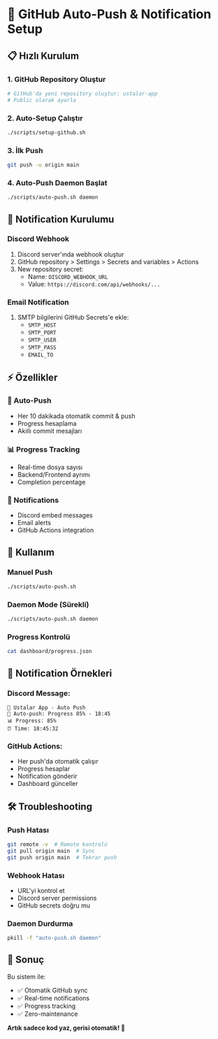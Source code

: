 # 🚀 GitHub Auto-Push & Notification Setup

## 📋 Hızlı Kurulum

### 1. GitHub Repository Oluştur
```bash
# GitHub'da yeni repository oluştur: ustalar-app
# Public olarak ayarla
```

### 2. Auto-Setup Çalıştır
```bash
./scripts/setup-github.sh
```

### 3. İlk Push
```bash
git push -u origin main
```

### 4. Auto-Push Daemon Başlat
```bash
./scripts/auto-push.sh daemon
```

## 🔔 Notification Kurulumu

### Discord Webhook
1. Discord server'ında webhook oluştur
2. GitHub repository > Settings > Secrets and variables > Actions
3. New repository secret:
   - Name: `DISCORD_WEBHOOK_URL`
   - Value: `https://discord.com/api/webhooks/...`

### Email Notification
1. SMTP bilgilerini GitHub Secrets'e ekle:
   - `SMTP_HOST`
   - `SMTP_PORT`
   - `SMTP_USER`
   - `SMTP_PASS`
   - `EMAIL_TO`

## ⚡ Özellikler

### 🔄 Auto-Push
- Her 10 dakikada otomatik commit & push
- Progress hesaplama
- Akıllı commit mesajları

### 📊 Progress Tracking
- Real-time dosya sayısı
- Backend/Frontend ayrımı
- Completion percentage

### 🔔 Notifications
- Discord embed messages
- Email alerts
- GitHub Actions integration

## 🎯 Kullanım

### Manuel Push
```bash
./scripts/auto-push.sh
```

### Daemon Mode (Sürekli)
```bash
./scripts/auto-push.sh daemon
```

### Progress Kontrolü
```bash
cat dashboard/progress.json
```

## 📱 Notification Örnekleri

### Discord Message:
```
🚀 Ustalar App - Auto Push
🔄 Auto-push: Progress 85% - 18:45
📊 Progress: 85%
⏰ Time: 18:45:32
```

### GitHub Actions:
- Her push'da otomatik çalışır
- Progress hesaplar
- Notification gönderir
- Dashboard günceller

## 🛠️ Troubleshooting

### Push Hatası
```bash
git remote -v  # Remote kontrolü
git pull origin main  # Sync
git push origin main  # Tekrar push
```

### Webhook Hatası
- URL'yi kontrol et
- Discord server permissions
- GitHub secrets doğru mu

### Daemon Durdurma
```bash
pkill -f "auto-push.sh daemon"
```

## 🎉 Sonuç

Bu sistem ile:
- ✅ Otomatik GitHub sync
- ✅ Real-time notifications
- ✅ Progress tracking
- ✅ Zero-maintenance

**Artık sadece kod yaz, gerisi otomatik! 🚀**
